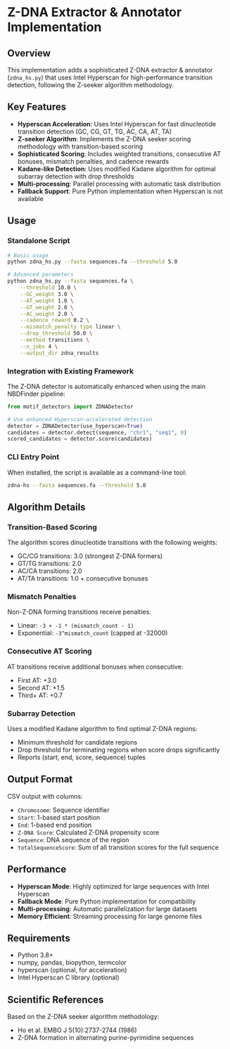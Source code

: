 # Z-DNA Extractor & Annotator Implementation

## Overview

This implementation adds a sophisticated Z-DNA extractor & annotator (`zdna_hs.py`) that uses Intel Hyperscan for high-performance transition detection, following the Z-seeker algorithm methodology.

## Key Features

- **Hyperscan Acceleration**: Uses Intel Hyperscan for fast dinucleotide transition detection (GC, CG, GT, TG, AC, CA, AT, TA)
- **Z-seeker Algorithm**: Implements the Z-DNA seeker scoring methodology with transition-based scoring
- **Sophisticated Scoring**: Includes weighted transitions, consecutive AT bonuses, mismatch penalties, and cadence rewards
- **Kadane-like Detection**: Uses modified Kadane algorithm for optimal subarray detection with drop thresholds
- **Multi-processing**: Parallel processing with automatic task distribution
- **Fallback Support**: Pure Python implementation when Hyperscan is not available

## Usage

### Standalone Script

```bash
# Basic usage
python zdna_hs.py --fasta sequences.fa --threshold 5.0

# Advanced parameters
python zdna_hs.py --fasta sequences.fa \
    --threshold 10.0 \
    --GC_weight 3.0 \
    --AT_weight 1.0 \
    --GT_weight 2.0 \
    --AC_weight 2.0 \
    --cadence_reward 0.2 \
    --mismatch_penalty_type linear \
    --drop_threshold 50.0 \
    --method transitions \
    --n_jobs 4 \
    --output_dir zdna_results
```

### Integration with Existing Framework

The Z-DNA detector is automatically enhanced when using the main NBDFinder pipeline:

```python
from motif_detectors import ZDNADetector

# Use enhanced Hyperscan-accelerated detection
detector = ZDNADetector(use_hyperscan=True)
candidates = detector.detect(sequence, "chr1", "seq1", 0)
scored_candidates = detector.score(candidates)
```

### CLI Entry Point

When installed, the script is available as a command-line tool:

```bash
zdna-hs --fasta sequences.fa --threshold 5.0
```

## Algorithm Details

### Transition-Based Scoring

The algorithm scores dinucleotide transitions with the following weights:
- GC/CG transitions: 3.0 (strongest Z-DNA formers)
- GT/TG transitions: 2.0 
- AC/CA transitions: 2.0
- AT/TA transitions: 1.0 + consecutive bonuses

### Mismatch Penalties

Non-Z-DNA forming transitions receive penalties:
- Linear: `-3 + -1 * (mismatch_count - 1)`
- Exponential: `-3^mismatch_count` (capped at -32000)

### Consecutive AT Scoring

AT transitions receive additional bonuses when consecutive:
- First AT: +3.0
- Second AT: +1.5  
- Third+ AT: +0.7

### Subarray Detection

Uses a modified Kadane algorithm to find optimal Z-DNA regions:
- Minimum threshold for candidate regions
- Drop threshold for terminating regions when score drops significantly
- Reports (start, end, score, sequence) tuples

## Output Format

CSV output with columns:
- `Chromosome`: Sequence identifier
- `Start`: 1-based start position
- `End`: 1-based end position  
- `Z-DNA Score`: Calculated Z-DNA propensity score
- `Sequence`: DNA sequence of the region
- `totalSequenceScore`: Sum of all transition scores for the full sequence

## Performance

- **Hyperscan Mode**: Highly optimized for large sequences with Intel Hyperscan
- **Fallback Mode**: Pure Python implementation for compatibility
- **Multi-processing**: Automatic parallelization for large datasets
- **Memory Efficient**: Streaming processing for large genome files

## Requirements

- Python 3.8+
- numpy, pandas, biopython, termcolor
- hyperscan (optional, for acceleration)
- Intel Hyperscan C library (optional)

## Scientific References

Based on the Z-DNA seeker algorithm methodology:
- Ho et al. EMBO J 5(10):2737-2744 (1986)
- Z-DNA formation in alternating purine-pyrimidine sequences